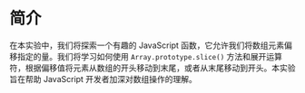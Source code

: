 # 简介

在本实验中，我们将探索一个有趣的 JavaScript 函数，它允许我们将数组元素偏移指定的量。我们将学习如何使用 `Array.prototype.slice()` 方法和展开运算符，根据偏移值将元素从数组的开头移动到末尾，或者从末尾移动到开头。本实验旨在帮助 JavaScript 开发者加深对数组操作的理解。
